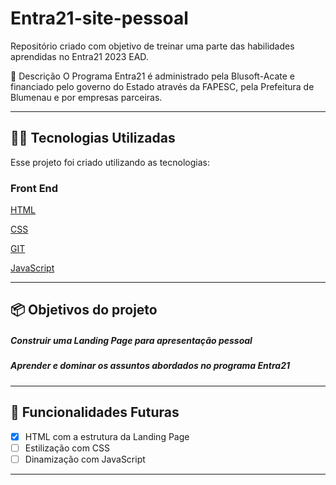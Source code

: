 # Entra21-site-pessoal
Repositório criado com objetivo de treinar uma parte das habilidades aprendidas no Entra21 2023 EAD.

:rocket: Descrição
O Programa Entra21 é administrado pela Blusoft-Acate e financiado pelo governo do Estado através da FAPESC, pela Prefeitura de Blumenau e por empresas parceiras. 

---
## 👨‍💻️ Tecnologias Utilizadas
Esse projeto foi criado utilizando as tecnologias:
### Front End

[HTML](https://www.w3schools.com/html/default.asp)

[CSS](https://www.w3schools.com/css/default.asp)

[GIT](https://www.w3schools.com/git/default.asp)

[JavaScript](https://www.w3schools.com/js/default.asp)

---

## 📦️ Objetivos do projeto

##### Construir uma Landing Page para apresentação pessoal

##### Aprender e dominar os assuntos abordados no programa Entra21

---

## 🔮 Funcionalidades Futuras
- [x] HTML com a estrutura da Landing Page
- [ ] Estilização com CSS
- [ ] Dinamização com JavaScript
---